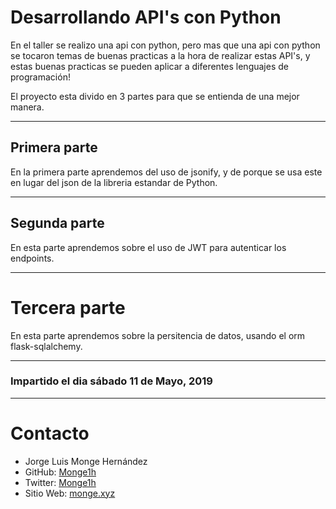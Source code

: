 # Desarrollando API's con Python


En el taller se realizo una api con python, pero mas que una api con python se tocaron temas de buenas practicas a la hora de realizar estas API's, y estas buenas practicas se pueden aplicar a diferentes lenguajes de programación! 

El proyecto esta divido en 3 partes para que se entienda de una mejor manera.

---
## Primera parte

En la primera parte aprendemos del uso de jsonify, y de porque se usa este en lugar del json de la libreria estandar de Python.

---
## Segunda parte

En esta parte aprendemos sobre el uso de JWT para autenticar los endpoints.

---
# Tercera parte
En esta parte aprendemos sobre la persitencia de datos, usando el orm flask-sqlalchemy.


***
### Impartido el dia sábado 11 de Mayo, 2019
***
# Contacto

- Jorge Luis Monge Hernández
- GitHub: [Monge1h](https://github.com/monge1h "Jorge Monge")
- Twitter: [Monge1h](https://twitter.com/monge1h)
- Sitio Web: [monge.xyz](http://monge.xyz "www.monge.xyz")



